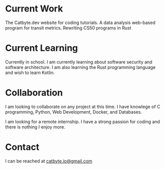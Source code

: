 <!--
**catbyte-io/catbyte-io** is a ✨ _special_ ✨ repository because its `README.md` (this file) appears on your GitHub profile.

Here are some ideas to get you started:

- 🔭 I’m currently working on ...
- 🌱 I’m currently learning ...
- 👯 I’m looking to collaborate on ...
- 🤔 I’m looking for help with ...
- 💬 Ask me about ...
- 📫 How to reach me: ...
- 😄 Pronouns: ...
- ⚡ Fun fact: ...
-->

# Current Work
The Catbyte.dev website for coding tutorials.
A data analysis web-based program for transit metrics.
Rewriting CS50 programs in Rust

# Current Learning
Currently in school.
I am currently learning about software security and software architecture.
I am also learning the Rust programming language and wish to learn Kotlin.

# Collaboration
I am looking to collaborate on any project at this time. I have knowlege of C programming, Python, Web Development, Docker, and Databases.

I am looking for a remote internship. I have a strong passion for coding and there is nothing I enjoy more. 

# Contact
I can be reached at catbyte.io@gmail.com
